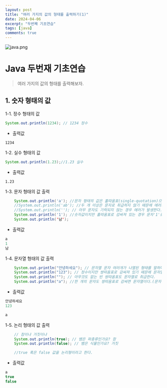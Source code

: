 ```yaml
---
layout: post
title: "여러 가지의 값의 형태를 출력하기(1)"
date: 2024-04-06
excerpt: "두번째 기초연습"
tags: [java]
comments: true
---
```


![java.png](..%2Fassets%2Fimg%2Fjava.png)

# Java 두번재 기초연습

> 여러 가지의 값의 형태를 출력해보자.

## 1. 숫자 형태의 값
1-1. 정수 형태의 값

~~~java
System.out.println(1234); // 1234 정수
~~~

- 출력값

~~~
1234
~~~

1-2. 실수 형태의 값

~~~java
System.out.println(1.23);//1.23 실수
~~~

- 출력값

~~~
1.23
~~~

1-3. 문자 형태의 값 출력
 
~~~java
    System.out.println('a'); //문자 형태의 값은 홀따움표(single-quotation)으로 감싸주어야 한다.
    //System.out.println('ab'); //두 개 이상은 문자로 취급하지 않기 때문에 에러가 발생한다.
    //System.out.println(''); // 아무 문자도 기럭되지 않는 경우 에러가 발생한다.
    System.out.println('1'); //숫자값이지만 홀따움표로 감싸져 있는 경우 문자'1'로 판단한다.
    System.out.println('남');
~~~ 

- 출력값

~~~java
a
1
남
~~~

1-4. 문자열 형태의 값 출력

~~~java
    System.out.println("안녕하세요"); // 문자열 문자 여러개가 나열된 형태를 말하며 쌍따움표(dubble-quotation)으로 감싸주어야 한다.
    System.out.println("123"); // 정수이지만 쌍따옴표로 감싸져 있기 때문에 문자열로 보아야한다.
    System.out.println(""); // 아무것도 없는 빈 쌍따옴표도 문자열로 취급한다.
    System.out.println("a"); //한 개의 문자도 쌍따움표로 감싸면 문자열이다.(문자 a와는 다르다.)
~~~

- 출력값

~~~java
안녕하세요
123

a
~~~

1-5. 논리 형태의 값 출력 
      
~~~java
    // 참이냐 거짓이냐
    System.out.println(true); // 뱀은 파충류인가요? 참
    System.out.println(false); // 뱀은 식물인가요? 거짓

    //true 혹은 false 값을 논리형이라고 한다.
~~~

- 출력값

~~~java
a
true
false
~~~

